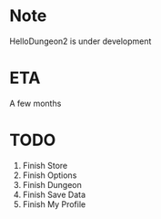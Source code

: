 Note
========
HelloDungeon2 is under development

ETA
======
A few months

TODO
==========
1. Finish Store
2. Finish Options
3. Finish Dungeon
4. Finish Save Data
5. Finish My Profile
